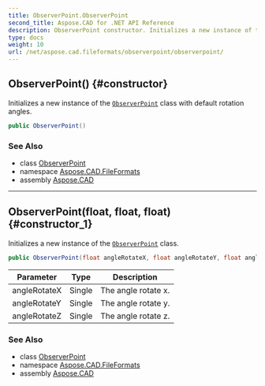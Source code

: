 ```yaml
---
title: ObserverPoint.ObserverPoint
second_title: Aspose.CAD for .NET API Reference
description: ObserverPoint constructor. Initializes a new instance of the ObserverPoint class with default rotation angles
type: docs
weight: 10
url: /net/aspose.cad.fileformats/observerpoint/observerpoint/
---
```

## ObserverPoint() {#constructor}

Initializes a new instance of the [`ObserverPoint`](../) class with default rotation angles.

```csharp
public ObserverPoint()
```

### See Also

* class [ObserverPoint](../)
* namespace [Aspose.CAD.FileFormats](../../observerpoint/)
* assembly [Aspose.CAD](../../../)

---

## ObserverPoint(float, float, float) {#constructor_1}

Initializes a new instance of the [`ObserverPoint`](../) class.

```csharp
public ObserverPoint(float angleRotateX, float angleRotateY, float angleRotateZ)
```

| Parameter | Type | Description |
| --- | --- | --- |
| angleRotateX | Single | The angle rotate x. |
| angleRotateY | Single | The angle rotate y. |
| angleRotateZ | Single | The angle rotate z. |

### See Also

* class [ObserverPoint](../)
* namespace [Aspose.CAD.FileFormats](../../observerpoint/)
* assembly [Aspose.CAD](../../../)


